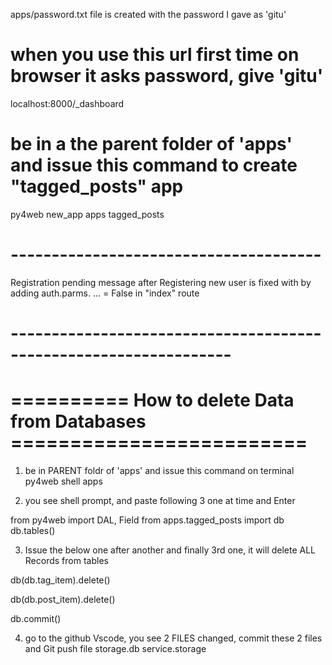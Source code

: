apps/password.txt file is created with the password I gave as 'gitu'

# when you use this url first time on browser it asks password, give 'gitu'

localhost:8000/\_dashboard

# be in a the parent folder of 'apps' and issue this command to create "tagged_posts" app

py4web new_app apps tagged_posts

# --------------------------------------

Registration pending message after Registering new user is fixed with by
adding auth.parms. ... = False in "index" route

# -----------------------------------------------------------------

# ========== How to delete Data from Databases =========================

1. be in PARENT foldr of 'apps' and issue this command on terminal
   py4web shell apps

2. you see shell prompt, and paste following 3 one at time and Enter

from py4web import DAL, Field
from apps.tagged_posts import db
db.tables()

3. Issue the below one after another and finally 3rd one, it will delete ALL Records from tables

db(db.tag_item).delete()

db(db.post_item).delete()

db.commit()

4. go to the github Vscode, you see 2 FILES changed, commit these 2 files and Git push
   file storage.db
   service.storage
